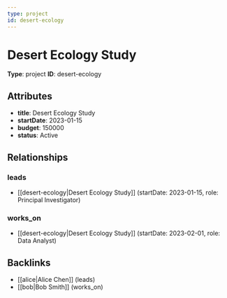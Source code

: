 ```yaml
---
type: project
id: desert-ecology
---
```


# Desert Ecology Study

**Type**: project
**ID**: desert-ecology

## Attributes

- **title**: Desert Ecology Study
- **startDate**: 2023-01-15
- **budget**: 150000
- **status**: Active

## Relationships

### leads

- [[desert-ecology|Desert Ecology Study]] (startDate: 2023-01-15, role: Principal Investigator)

### works_on

- [[desert-ecology|Desert Ecology Study]] (startDate: 2023-02-01, role: Data Analyst)

## Backlinks

- [[alice|Alice Chen]] (leads)
- [[bob|Bob Smith]] (works_on)

